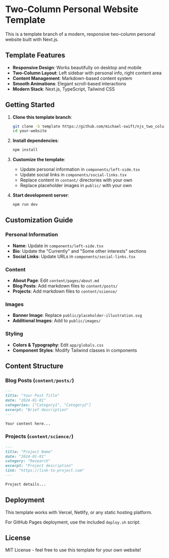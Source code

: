 # Two-Column Personal Website Template

This is a template branch of a modern, responsive two-column personal website built with Next.js. 

## Template Features

- **Responsive Design**: Works beautifully on desktop and mobile
- **Two-Column Layout**: Left sidebar with personal info, right content area
- **Content Management**: Markdown-based content system
- **Smooth Animations**: Elegant scroll-based interactions
- **Modern Stack**: Next.js, TypeScript, Tailwind CSS

## Getting Started

1. **Clone this template branch**:
   ```bash
   git clone -b template https://github.com/michael-swift/njs_two_column_website.git your-website
   cd your-website
   ```

2. **Install dependencies**:
   ```bash
   npm install
   ```

3. **Customize the template**:
   - Update personal information in `components/left-side.tsx`
   - Update social links in `components/social-links.tsx` 
   - Replace content in `content/` directories with your own
   - Replace placeholder images in `public/` with your own

4. **Start development server**:
   ```bash
   npm run dev
   ```

## Customization Guide

### Personal Information
- **Name**: Update in `components/left-side.tsx`
- **Bio**: Update the "Currently" and "Some other interests" sections
- **Social Links**: Update URLs in `components/social-links.tsx`

### Content
- **About Page**: Edit `content/pages/about.md`
- **Blog Posts**: Add markdown files to `content/posts/`
- **Projects**: Add markdown files to `content/science/`

### Images
- **Banner Image**: Replace `public/placeholder-illustration.svg`
- **Additional Images**: Add to `public/images/`

### Styling
- **Colors & Typography**: Edit `app/globals.css`
- **Component Styles**: Modify Tailwind classes in components

## Content Structure

### Blog Posts (`content/posts/`)
```markdown
---
title: "Your Post Title"
date: "2024-01-01"
categories: ["Category1", "Category2"]
excerpt: "Brief description"
---

Your content here...
```

### Projects (`content/science/`)
```markdown
---
title: "Project Name"
date: "2024-01-01"
category: "Research"
excerpt: "Project description"
link: "https://link-to-project.com"
---

Project details...
```

## Deployment

This template works with Vercel, Netlify, or any static hosting platform.

For GitHub Pages deployment, use the included `deploy.sh` script.

## License

MIT License - feel free to use this template for your own website!